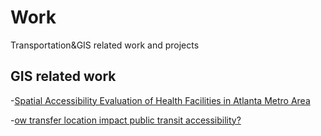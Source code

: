 # Work
Transportation&amp;GIS related work and projects

## GIS related work
-[Spatial Accessibility Evaluation of Health Facilities in Atlanta Metro Area](SpatialAnalysisAtl.md)

-[ow transfer location impact public transit accessibility?](https://storymaps.arcgis.com/stories/93fd1dd9e5454d8786e5ee01e15e329e)

